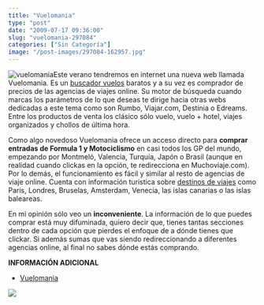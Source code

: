 ```yaml
---
title: "Vuelomania"
type: "post"
date: "2009-07-17 09:36:00"
slug: "vuelomania-297084"
categories: ["Sin Categoría"]
image: "/post-images/297084-162957.jpg"
---
```


![vuelomania](/post-images/297084-162957.jpg "vuelomania")Este verano tendremos en internet una nueva web llamada Vuelomania. Es un [buscador vuelos](http://www.vuelomania.com) baratos y a su vez es comprador de precios de las agencias de viajes online. Su motor de búsqueda cuando marcas los parámetros de lo que deseas te dirige hacia otras webs dedicadas a este tema como son Rumbo, Viajar.com, Destinia o Edreams. Entre los productos de venta los clásico sólo vuelo, vuelo + hotel, viajes organizados y chollos de última hora.

Como algo novedoso Vuelomania ofrece un acceso directo para **comprar entradas de Formula 1 y Motociclismo** en casi todos los GP del mundo, empezando por Montmeló, Valencia, Turquía, Japón o Brasil (aunque en realidad cuando clickas en la opción, te redirecciona en Muchoviaje.com). Por lo demás, el funcionamiento es fácil y similar al resto de agencias de viaje online. Cuenta con información turistica sobre [destinos de viajes](http://www.vuelomania.com/vuelos-a/) como Paris, Londres, Bruselas, Amsterdam, Venecia, las islas canarias o las islas baleareas.

En mi opinión sólo veo un **inconveniente**. La información de lo que puedes comprar está muy difuminada, quiero decir que, tienes tantas secciones dentro de cada opción que pierdes el enfoque de a dónde tienes que clickar. Si además sumas que vas siendo redireccionando a diferentes agencias online, al final no sabes dónde estás comprando.

**INFORMACIÓN ADICIONAL**

- [Vuelomania](http://www.vuelomania.com)

![](/post-images/img_xmYj5We6l2YvJHdhBHMzYjNvZw==.gif)